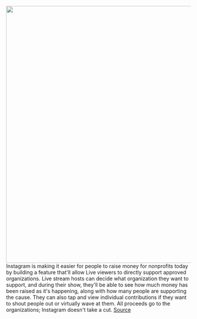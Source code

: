 <img src='https://cdn.vox-cdn.com/thumbor/2iN4-gUU56mV6LqxX1un7lUYq50=/0x0:1211x810/1200x800/filters:focal(510x309:702x501)/cdn.vox-cdn.com/uploads/chorus_image/image/66721662/instagramlivefundraiser.0.png' width='700px' /><br/>
Instagram is making it easier for people to raise money for nonprofits today by building a feature that'll allow Live viewers to directly support approved organizations. Live stream hosts can decide what organization they want to support, and during their show, they'll be able to see how much money has been raised as it's happening, along with how many people are supporting the cause. They can also tap and view individual contributions if they want to shout people out or virtually wave at them. All proceeds go to the organizations; Instagram doesn't take a cut.
<a href='https://www.theverge.com/2020/4/28/21239965/instagram-live-fundraiser-button-nonprofit-update-ig'> Source <a/>